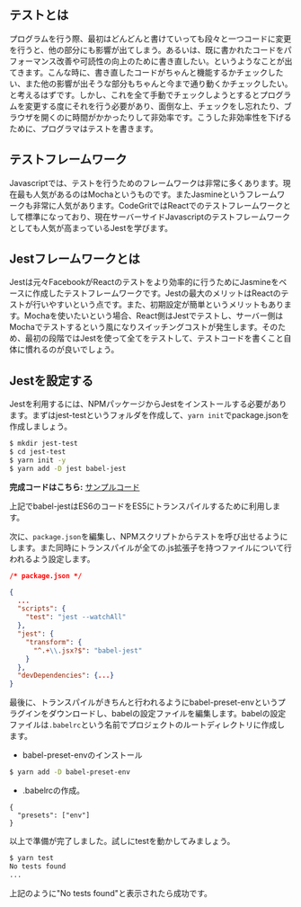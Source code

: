 ## テストとは

プログラムを行う際、最初はどんどんと書けていっても段々と一つコードに変更を行うと、他の部分にも影響が出てしまう。あるいは、既に書かれたコードをパフォーマンス改善や可読性の向上のために書き直したい。というようなことが出てきます。こんな時に、書き直したコードがちゃんと機能するかチェックしたい、また他の影響が出そうな部分もちゃんと今まで通り動くかチェックしたい。と考えるはずです。しかし、これを全て手動でチェックしようとするとプログラムを変更する度にそれを行う必要があり、面倒な上、チェックをし忘れたり、ブラウザを開くのに時間がかかったりして非効率です。こうした非効率性を下げるために、プログラマはテストを書きます。

## テストフレームワーク

Javascriptでは、テストを行うためのフレームワークは非常に多くあります。現在最も人気があるのはMochaというものです。またJasmineというフレームワークも非常に人気があります。CodeGritではReactでのテストフレームワークとして標準になっており、現在サーバーサイドJavascriptのテストフレームワークとしても人気が高まっているJestを学びます。

## Jestフレームワークとは

Jestは元々FacebookがReactのテストをより効率的に行うためにJasmineをベースに作成したテストフレームワークです。Jestの最大のメリットはReactのテストが行いやすいという点です。また、初期設定が簡単というメリットもあります。Mochaを使いたいという場合、React側はJestでテストし、サーバー側はMochaでテストするという風になりスイッチングコストが発生します。そのため、最初の段階ではJestを使って全てをテストして、テストコードを書くこと自体に慣れるのが良いでしょう。

## Jestを設定する

Jestを利用するには、NPMパッケージからJestをインストールする必要があります。まずはjest-testというフォルダを作成して、`yarn init`でpackage.jsonを作成しましょう。

```bash
$ mkdir jest-test
$ cd jest-test
$ yarn init -y
$ yarn add -D jest babel-jest
```

**完成コードはこちら:** [サンプルコード](https://github.com/codegrit-jp-students/js-unit02-lesson09-sample01)

上記でbabel-jestはES6のコードをES5にトランスパイルするために利用します。

次に、`package.json`を編集し、NPMスクリプトからテストを呼び出せるようにします。また同時にトランスパイルが全ての.js拡張子を持つファイルについて行われるよう設定します。

```json
/* package.json */

{
  ...
  "scripts": {
    "test": "jest --watchAll"
  },
  "jest": {
    "transform": {
      "^.+\\.jsx?$": "babel-jest"
    }
  },
  "devDependencies": {...}
}
```

最後に、トランスパイルがきちんと行われるようにbabel-preset-envというプラグインをダウンロードし、babelの設定ファイルを編集します。babelの設定ファイルは`.babelrc`という名前でプロジェクトのルートディレクトリに作成します。

- babel-preset-envのインストール

```bash
$ yarn add -D babel-preset-env
```

- .babelrcの作成。

```
{
  "presets": ["env"]
}
```

以上で準備が完了しました。試しにtestを動かしてみましょう。

```bash
$ yarn test
No tests found
...
```

上記のように"No tests found"と表示されたら成功です。